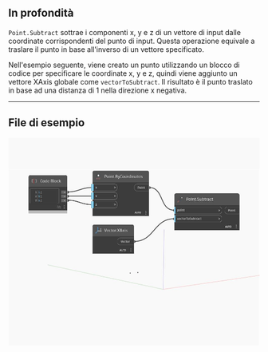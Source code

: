 ## In profondità
`Point.Subtract` sottrae i componenti x, y e z di un vettore di input dalle coordinate corrispondenti del punto di input. Questa operazione equivale a traslare il punto in base all'inverso di un vettore specificato.

Nell'esempio seguente, viene creato un punto utilizzando un blocco di codice per specificare le coordinate x, y e z, quindi viene aggiunto un vettore XAxis globale come `vectorToSubtract`. Il risultato è il punto traslato in base ad una distanza di 1 nella direzione x negativa.

___
## File di esempio

![Subtract](./Autodesk.DesignScript.Geometry.Point.Subtract_img.jpg)

